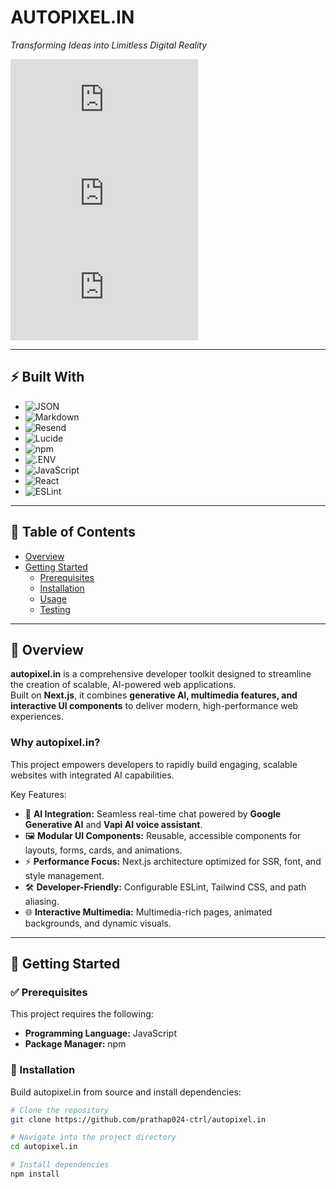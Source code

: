 # AUTOPIXEL.IN  
*Transforming Ideas into Limitless Digital Reality*  

![last-commit](https://img.shields.io/github/last-commit/prathap024-ctrl/autopixel.in?style=flat&logo=git&logoColor=white&color=0080ff)  
![repo-top-language](https://img.shields.io/github/languages/top/prathap024-ctrl/autopixel.in?style=flat&color=0080ff)  
![repo-language-count](https://img.shields.io/github/languages/count/prathap024-ctrl/autopixel.in?style=flat&color=0080ff)  

---

## ⚡ Built With  
- ![JSON](https://img.shields.io/badge/JSON-000000.svg?style=flat&logo=JSON&logoColor=white)  
- ![Markdown](https://img.shields.io/badge/Markdown-000000.svg?style=flat&logo=Markdown&logoColor=white)  
- ![Resend](https://img.shields.io/badge/Resend-000000.svg?style=flat&logo=Resend&logoColor=white)  
- ![Lucide](https://img.shields.io/badge/Lucide-F56565.svg?style=flat&logo=Lucide&logoColor=white)  
- ![npm](https://img.shields.io/badge/npm-CB3837.svg?style=flat&logo=npm&logoColor=white)  
- ![.ENV](https://img.shields.io/badge/.ENV-ECD53F.svg?style=flat&logo=dotenv&logoColor=black)  
- ![JavaScript](https://img.shields.io/badge/JavaScript-F7DF1E.svg?style=flat&logo=JavaScript&logoColor=black)  
- ![React](https://img.shields.io/badge/React-61DAFB.svg?style=flat&logo=React&logoColor=black)  
- ![ESLint](https://img.shields.io/badge/ESLint-4B32C3.svg?style=flat&logo=ESLint&logoColor=white)  

---

## 📑 Table of Contents  
- [Overview](#overview)  
- [Getting Started](#getting-started)  
  - [Prerequisites](#prerequisites)  
  - [Installation](#installation)  
  - [Usage](#usage)  
  - [Testing](#testing)  

---

## 🔎 Overview  
**autopixel.in** is a comprehensive developer toolkit designed to streamline the creation of scalable, AI-powered web applications.  
Built on **Next.js**, it combines **generative AI, multimedia features, and interactive UI components** to deliver modern, high-performance web experiences.  

### Why autopixel.in?  
This project empowers developers to rapidly build engaging, scalable websites with integrated AI capabilities.  

Key Features:  
- 🧠 **AI Integration:** Seamless real-time chat powered by **Google Generative AI** and **Vapi AI voice assistant**.  
- 🖼️ **Modular UI Components:** Reusable, accessible components for layouts, forms, cards, and animations.  
- ⚡ **Performance Focus:** Next.js architecture optimized for SSR, font, and style management.  
- 🛠️ **Developer-Friendly:** Configurable ESLint, Tailwind CSS, and path aliasing.  
- 🌐 **Interactive Multimedia:** Multimedia-rich pages, animated backgrounds, and dynamic visuals.  

---

## 🚀 Getting Started  

### ✅ Prerequisites  
This project requires the following:  
- **Programming Language:** JavaScript  
- **Package Manager:** npm  

### 🔧 Installation  
Build autopixel.in from source and install dependencies:  

```sh
# Clone the repository
git clone https://github.com/prathap024-ctrl/autopixel.in

# Navigate into the project directory
cd autopixel.in

# Install dependencies
npm install

